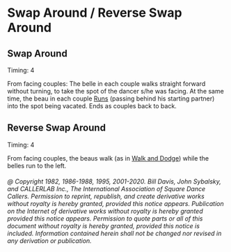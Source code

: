 
# Swap Around / Reverse Swap Around

## Swap Around

Timing: 4

From facing couples: The belle in each couple walks straight forward without turning,
to take the spot of the dancer s/he was facing. At the same time, the beau in each couple
[Runs](../b2/run.md) (passing behind his starting partner) 
into the spot being vacated. Ends as couples back to back.

## Reverse Swap Around

Timing: 4

From facing couples, the beaus walk (as in [Walk and Dodge](../ms/walk_and_dodge.md))
while the belles run to the left.

###### @ Copyright 1982, 1986-1988, 1995, 2001-2020. Bill Davis, John Sybalsky, and CALLERLAB Inc., The International Association of Square Dance Callers. Permission to reprint, republish, and create derivative works without royalty is hereby granted, provided this notice appears. Publication on the Internet of derivative works without royalty is hereby granted provided this notice appears. Permission to quote parts or all of this document without royalty is hereby granted, provided this notice is included. Information contained herein shall not be changed nor revised in any derivation or publication.
